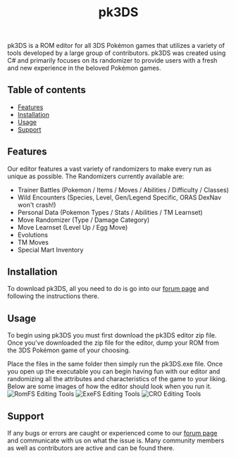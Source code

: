 </p>

<h1 align="center">pk3DS </h1>

<br />

pk3DS is a ROM editor for all 3DS Pokémon games that utilizes a variety of tools developed by a large group of contributors. pk3DS was created 
using C# and primarily focuses on its randomizer to provide users with a fresh and new experience in the beloved Pokémon games. 

## Table of contents

- [Features](#features)
- [Installation](#installation)
- [Usage](#usage)
- [Support](#support)

## Features

Our editor features a vast variety of randomizers to make every run as unique as possible. The Randomizers currently available are:

- Trainer Battles (Pokemon / Items / Moves / Abilities / Difficulty / Classes)
- Wild Encounters (Species, Level, Gen/Legend Specific, ORAS DexNav won't crash!)
- Personal Data (Pokemon Types / Stats / Abilities / TM Learnset)
- Move Randomizer (Type / Damage Category)
- Move Learnset (Level Up / Egg Move)
- Evolutions
- TM Moves
- Special Mart Inventory

## Installation

To download pk3DS, all you need to do is go into our [forum page](https://projectpokemon.org/home/forums/topic/34377-pk3ds-pok%C3%A9mon-3ds-rom-editor-and-randomizer/) and following the instructions there.

## Usage

To begin using pk3DS you must first download the pk3DS editor zip file. Once you've downloaded the zip file for the editor, dump your ROM from the 3DS Pokémon game of your choosing.

Place the files in the same folder then simply run the pk3DS.exe file.
Once you open up the executable you can begin having fun with our editor and randomizing all the attributes and characteristics of the game to your liking.
Below are some images of how the editor should look when you run it.
![RomFS Editing Tools](https://i.imgur.com/IDVCMfx.png)
![ExeFS Editing Tools](https://i.imgur.com/Ied0sVV.png)
![CRO Editing Tools](https://i.imgur.com/lUSGbw5.png)

## Support

If any bugs or errors are caught or experienced come to our [forum page](https://projectpokemon.org/home/forums/topic/34377-pk3ds-pok%C3%A9mon-3ds-rom-editor-and-randomizer/) and communicate with us on what the issue is.
Many community members as well as contributors are active and can be found there. 
